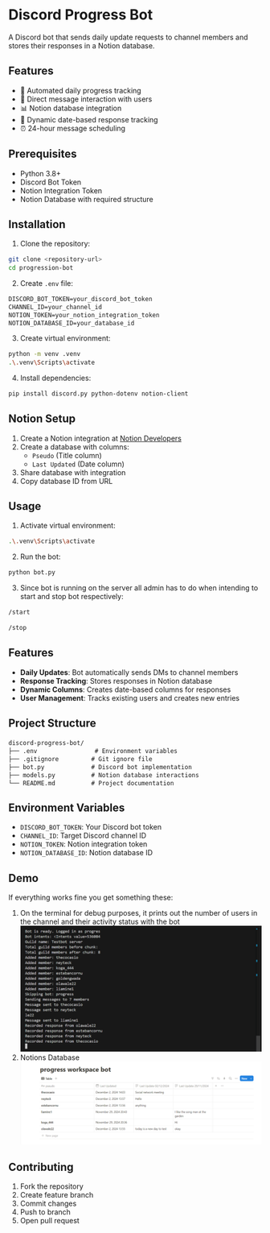 # Discord Progress Bot

A Discord bot that sends daily update requests to channel members and stores their responses in a Notion database.

## Features

- 🤖 Automated daily progress tracking
- 📝 Direct message interaction with users
- 📊 Notion database integration
- 📅 Dynamic date-based response tracking
- ⏰ 24-hour message scheduling

## Prerequisites

- Python 3.8+
- Discord Bot Token
- Notion Integration Token
- Notion Database with required structure

## Installation

1. Clone the repository:
```bash
git clone <repository-url>
cd progression-bot
```

2. Create `.env` file:
```properties
DISCORD_BOT_TOKEN=your_discord_bot_token
CHANNEL_ID=your_channel_id
NOTION_TOKEN=your_notion_integration_token
NOTION_DATABASE_ID=your_database_id
```


3. Create virtual environment:
```bash
python -m venv .venv
.\.venv\Scripts\activate
```

4. Install dependencies:
```bash
pip install discord.py python-dotenv notion-client
```


## Notion Setup

1. Create a Notion integration at [Notion Developers](https://www.notion.so/my-integrations)
2. Create a database with columns:
   - `Pseudo` (Title column)
   - `Last Updated` (Date column)
3. Share database with integration
4. Copy database ID from URL

## Usage

1. Activate virtual environment:
```bash
.\.venv\Scripts\activate
```

2. Run the bot:
```bash
python bot.py
```
3. Since bot is running on the server all admin has to do when intending to start and stop bot respectively:
```bash
/start
```
```bash
/stop
```
## Features

- **Daily Updates**: Bot automatically sends DMs to channel members
- **Response Tracking**: Stores responses in Notion database
- **Dynamic Columns**: Creates date-based columns for responses
- **User Management**: Tracks existing users and creates new entries

## Project Structure

```
discord-progress-bot/
├── .env                # Environment variables
├── .gitignore         # Git ignore file
├── bot.py             # Discord bot implementation
├── models.py          # Notion database interactions
└── README.md          # Project documentation
```

## Environment Variables

- `DISCORD_BOT_TOKEN`: Your Discord bot token
- `CHANNEL_ID`: Target Discord channel ID
- `NOTION_TOKEN`: Notion integration token
- `NOTION_DATABASE_ID`: Notion database ID


## Demo

If everything works fine you get something these:
1. On the terminal for debug purposes, it prints out the number of users in the channel and their activity status with the bot
![Bot Activity Diagram](./readimg/Capture%20d’écran%20(5).png)
2. Notions Database
![Notion Database Diagram](./readimg/Capture%20d’écran%20(6).png)



## Contributing

1. Fork the repository
2. Create feature branch
3. Commit changes
4. Push to branch
5. Open pull request
